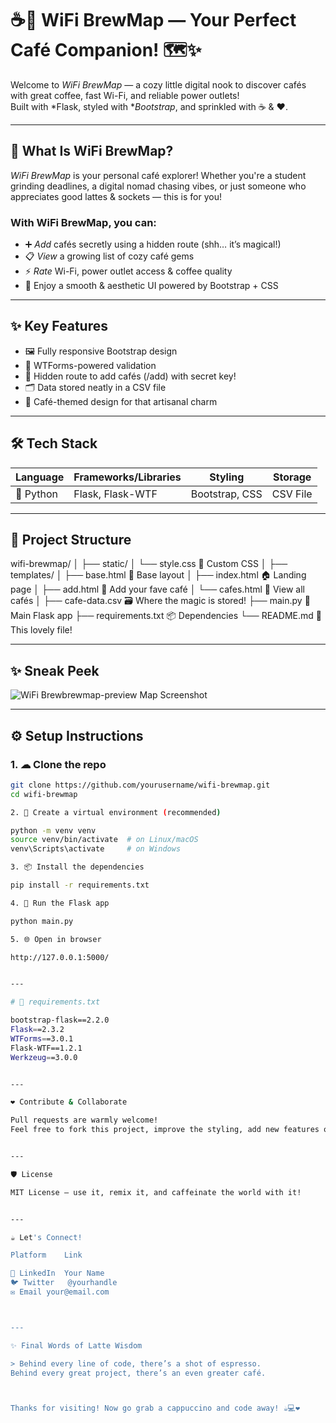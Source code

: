 # ☕📶 WiFi BrewMap — Your Perfect Café Companion! 🗺✨

Welcome to *WiFi BrewMap* — a cozy little digital nook to discover cafés with great coffee, fast Wi-Fi, and reliable power outlets!  
Built with *Flask, styled with **Bootstrap*, and sprinkled with ☕ & ❤.

---

## 🎯 What Is WiFi BrewMap?

*WiFi BrewMap* is your personal café explorer! Whether you're a student grinding deadlines, a digital nomad chasing vibes, or just someone who appreciates good lattes & sockets — this is for you!

### With WiFi BrewMap, you can:
- ➕ *Add* cafés secretly using a hidden route (shh… it’s magical!)
- 📋 *View* a growing list of cozy café gems
- ⚡ *Rate* Wi-Fi, power outlet access & coffee quality
- 🎨 Enjoy a smooth & aesthetic UI powered by Bootstrap + CSS

---

## ✨ Key Features

- 🖼 Fully responsive Bootstrap design
- 🧾 WTForms-powered validation
- 🔐 Hidden route to add cafés (/add) with secret key!
- 🗂 Data stored neatly in a CSV file
- 🥐 Café-themed design for that artisanal charm

---

## 🛠 Tech Stack

| Language | Frameworks/Libraries | Styling | Storage |
|----------|----------------------|---------|---------|
| 🐍 Python | Flask, Flask-WTF | Bootstrap, CSS | CSV File |

---

## 📂 Project Structure

wifi-brewmap/ │ ├── static/ │   └── style.css         🎨 Custom CSS │ ├── templates/ │   ├── base.html         🧩 Base layout │   ├── index.html        🏠 Landing page │   ├── add.html          🧃 Add your fave café │   └── cafes.html        📑 View all cafés │ ├── cafe-data.csv         🗃 Where the magic is stored! ├── main.py               🧠 Main Flask app ├── requirements.txt      📦 Dependencies └── README.md             📖 This lovely file!

---

## ✨ Sneak Peek


![WiFi Brew![brewmap-preview](https://github.com/user-attachments/assets/313798ab-720c-470f-acb9-83f2de7ba7f5)
Map Screenshot](link-to-your-screenshot.png)


---

## ⚙ Setup Instructions

### 1. ☁ Clone the repo

```bash
git clone https://github.com/yourusername/wifi-brewmap.git
cd wifi-brewmap

2. 🧪 Create a virtual environment (recommended)

python -m venv venv
source venv/bin/activate  # on Linux/macOS
venv\Scripts\activate     # on Windows

3. 📦 Install the dependencies

pip install -r requirements.txt

4. 🚀 Run the Flask app

python main.py

5. 🌐 Open in browser

http://127.0.0.1:5000/


---

# 📝 requirements.txt

bootstrap-flask==2.2.0
Flask==2.3.2
WTForms==3.0.1
Flask-WTF==1.2.1
Werkzeug==3.0.0


---

❤ Contribute & Collaborate

Pull requests are warmly welcome!
Feel free to fork this project, improve the styling, add new features or expand it into a full-blown geo-mapped café explorer!


---

🛡 License

MIT License — use it, remix it, and caffeinate the world with it!


---

☕ Let's Connect!

Platform	Link

💼 LinkedIn	Your Name
🐦 Twitter	@yourhandle
✉ Email	your@email.com



---

✨ Final Words of Latte Wisdom

> Behind every line of code, there’s a shot of espresso.
Behind every great project, there’s an even greater café.



Thanks for visiting! Now go grab a cappuccino and code away! ☕💻❤
